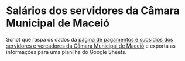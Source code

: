 # Salários dos servidores da Câmara Municipal de Maceió
Script que raspa os dados da [página de pagamentos e subsídios dos servidores e vereadores da Câmara Municipal de Maceió](https://www.maceio.al.leg.br/transparencia/portal/salarios-subsidios) e exporta as informações para uma planilha do Google Sheets.

